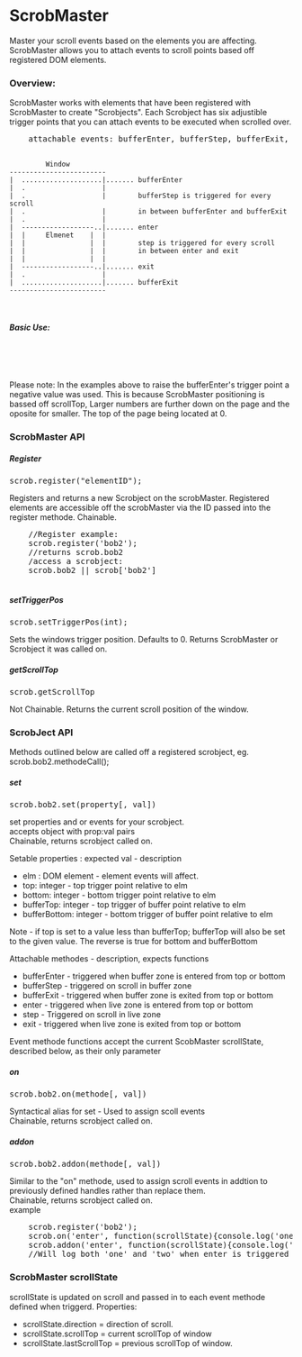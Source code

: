 ScrobMaster
====
Master your scroll events based on the elements you are affecting.<br />
ScrobMaster allows you to attach events to scroll points based off registered DOM elements.

<h3>Overview:</h3>
ScrobMaster works with elements that have been registered with ScrobMaster to create "Scrobjects". Each Scrobject has six adjustible trigger points that you can attach events to be executed when scrolled over.
<pre>
	attachable events: bufferEnter, bufferStep, bufferExit, enter, step, exit
	
	         Window
	------------------------
	|  ....................|....... bufferEnter
	|  .                   |
	|  .                   |        bufferStep is triggered for every scroll
	|  .                   |        in between bufferEnter and bufferExit
	|  .                   |
	|  ------------------..|....... enter
	|  |     Elmenet    |  |
	|  |                |  |        step is triggered for every scroll
	|  |                |  |        in between enter and exit
	|  |                |  |
	|  ------------------..|....... exit
	|  .                   |
	|  ....................|....... bufferExit
	------------------------
</pre>

<h5>Basic Use:</h5>
<pre>
	<script src="scrobMaster.js"></script>
	<script>
		//Basic Example: 
		// Register Element with ID of bob2 as a scrobject
		scrob.register('bob2');
		
		//set the bufferEnter event to trigger 100px above the element
		scrob.bob2.set("bufferTop", -100);

		// Set the enter event to change the background color
		// based on the direction of the scroll when event it triggered.
		scrob.bob2.on('enter', function(scrollState){
			this.elm.style.backgroundColor = (scrollState.direction == "up")? "red":"blue";
		});

		// Set exit event to revert the background color to white.
		scrob.bob2.on('exit', function(scrollState){
			this.elm.style.backgroundColor = "white";
		});
	</script>
</pre>
For ease of use ScrobMaster methodes can be chained and most accept objects to attach multiple events and set multiple properties at once. So the above could be reduced to:
<pre>
	<script src="scrobMaster.js"></script>
	<script>
		scrob.register('bob2').set({
			'bufferTop': -100,
			'enter': function(scrollState){this.elm.style.backgroundColor = (scrollState.direction == "up")? "red":"blue";},
			'exit': function(scrollState){this.elm.style.backgroundColor = "white";}
		});
	</script>
</pre>
Please note: In the examples above to raise the bufferEnter's trigger point a negative value was used. This is because ScrobMaster positioning is bassed off scrollTop, Larger numbers are further down on the page and the oposite for smaller. The top of the page being located at 0.
<h3>ScrobMaster API</h3>
<h5>Register</h5>
<pre>scrob.register("elementID");</pre>
Registers and returns a new Scrobject on the scrobMaster.
Registered elements are accessible off the scrobMaster via the ID passed into the register methode.
Chainable.
<pre>
	//Register example:
	scrob.register('bob2');
	//returns scrob.bob2
	/access a scrobject:
	scrob.bob2 || scrob['bob2']

</pre>

<h5>setTriggerPos</h5>
<pre>scrob.setTriggerPos(int);</pre>
Sets the windows trigger position.
Defaults to 0. Returns ScrobMaster or Scrobject it was called on.

<h5>getScrollTop</h5>
<pre>scrob.getScrollTop</pre>
Not Chainable.
Returns the current scroll position of the window.

<h3>ScrobJect API</h3>
Methods outlined below are called off a registered scrobject, eg. scrob.bob2.methodeCall();

<h5>set</h5>
<pre>scrob.bob2.set(property[, val])</pre>

set properties and or events for your scrobject.<br />
accepts object with prop:val pairs<br />
Chainable, returns scrobject called on.<br />

Setable properties : expected val - description
<ul>
	<li>elm : DOM element - element events will affect.</li>
	<li>top: integer  - top trigger point relative to elm</li>
	<li>bottom: integer  - bottom trigger point relative to elm</li>
	<li>bufferTop: integer  - top trigger of buffer point relative to elm</li>
	<li>bufferBottom: integer  - bottom trigger of buffer point relative to elm</li>
</ul>

Note - if top is set to a value less than bufferTop; bufferTop will also be set to the given value. The reverse is true for bottom and bufferBottom

Attachable methodes - description, expects functions
<ul>
	 <li>bufferEnter - triggered when buffer zone is entered from top or bottom</li>
	 <li>bufferStep - triggered on scroll in buffer zone</li>
	 <li>bufferExit -  triggered when buffer zone is exited from top or bottom</li>
	 <li>enter - triggered when live zone is entered from top or bottom</li>
	 <li>step - Triggered on scroll in live zone</li>
	 <li>exit - triggered when live zone is exited from top or bottom</li>
</ul>
Event methode functions accept the current ScobMaster scrollState, described below, as their only parameter

<h5>on</h5>
<pre>scrob.bob2.on(methode[, val])</pre>
Syntactical alias for set - Used to assign scoll events<br />
Chainable, returns scrobject called on.
<h5>addon</h5>
<pre>scrob.bob2.addon(methode[, val])</pre>
Similar to the "on" methode, used to assign scroll events in addtion to previously defined handles rather than replace them.<br />
Chainable, returns scrobject called on.<br />
example
<pre>
	scrob.register('bob2');
	scrob.on('enter', function(scrollState){console.log('one')});
	scrob.addon('enter', function(scrollState){console.log('two')});
	//Will log both 'one' and 'two' when enter is triggered
</pre>

<h3>ScrobMaster scrollState</h3>
scrollState is updated on scroll and passed in to each event methode defined when triggerd. 
Properties:
<ul>
	<li>scrollState.direction = direction of scroll.</li>
	<li>scrollState.scrollTop = current scrollTop of window</li>
	<li>scrollState.lastScrollTop = previous scrollTop of window.</li>
</ul>